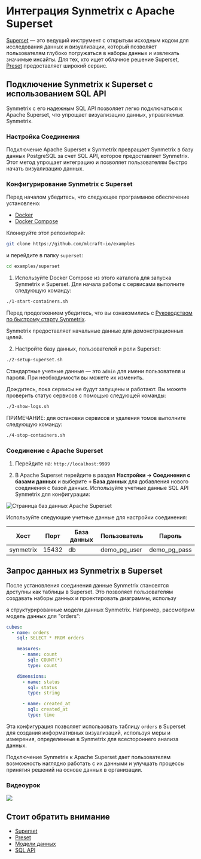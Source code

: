 # Интеграция Synmetrix с Apache Superset

[Superset](https://superset.apache.org/) — это ведущий инструмент с открытым исходным кодом для исследования данных и визуализации, который позволяет пользователям глубоко погружаться в наборы данных и извлекать значимые инсайты. Для тех, кто ищет облачное решение Superset, [Preset](https://preset.io) предоставляет широкий сервис.

## Подключение Synmetrix к Superset с использованием SQL API

Synmetrix с его надежным SQL API позволяет легко подключаться к Apache Superset, что упрощает визуализацию данных, управляемых Synmetrix.

### Настройка Соединения

Подключение Apache Superset к Synmetrix превращает Synmetrix в базу данных PostgreSQL за счет SQL API, которое предоставляет Synmetrix. Этот метод упрощает интеграцию и позволяет пользователям быстро начать визуализацию данных.

### Конфигурирование Synmetrix с Superset

Перед началом убедитесь, что следующее программное обеспечение установлено:
  - [Docker](https://docs.docker.com/install)
  - [Docker Compose](https://docs.docker.com/compose/install)

Клонируйте этот репозиторий:

```bash
git clone https://github.com/mlcraft-io/examples
```

и перейдите в папку `superset`:

```bash
cd examples/superset
```

1. Используйте Docker Compose из этого каталога для запуска Synmetrix и Superset. Для начала работы с сервисами выполните следующую команду:

```bash
./1-start-containers.sh
```

Перед продолжением убедитесь, что вы ознакомились с [Руководством по быстрому старту Synmetrix](https://docs.synmetrix.org/docs/quickstart#step-3-explore-synmetrix).

Synmetrix предоставляет начальные данные для демонстрационных целей.

2. Настройте базу данных, пользователей и роли Superset:

```bash
./2-setup-superset.sh
```

Стандартные учетные данные — это `admin` для имени пользователя и пароля. При необходимости вы можете их изменить.

Дождитесь, пока сервисы не будут запущены и работают. Вы можете проверить статус сервисов с помощью следующей команды:

```bash
./3-show-logs.sh
```

ПРИМЕЧАНИЕ: для остановки сервисов и удаления томов выполните следующую команду:

```bash
./4-stop-containers.sh
```

### Соединение с Apache Superset

1. Перейдите на: `http://localhost:9999`

2. В Apache Superset перейдите в раздел **Настройки -> Соединения с базами данных** и выберите **+ База данных** для добавления нового соединения с базой данных. Используйте учетные данные SQL API Synmetrix для конфигурации:

![Страница баз данных Apache Superset](https://ucarecdn.com/ac22a3f4-302e-4986-a116-c13cc6f5887d/-/preview/1000x574/)

Используйте следующие учетные данные для настройки соединения:

| Хост      | Порт  | База данных | Пользователь         | Пароль                |
|-----------|-------|-------------|----------------------|-----------------------|
| synmetrix | 15432 | db          | demo_pg_user         | demo_pg_pass          |

## Запрос данных из Synmetrix в Superset

После установления соединения данные Synmetrix становятся доступны как таблицы в Superset. Это позволяет пользователям создавать наборы данных и проектировать диаграммы, использу

я структурированные модели данных Synmetrix. Например, рассмотрим модель данных для "orders":

```yaml
cubes:
  - name: orders
    sql: SELECT * FROM orders

    measures:
      - name: count
        sql: COUNT(*)
        type: count

    dimensions:
      - name: status
        sql: status
        type: string

      - name: created_at
        sql: created_at
        type: time
```

Эта конфигурация позволяет использовать таблицу `orders` в Superset для создания информативных визуализаций, используя меры и измерения, определенные в Synmetrix для всестороннего анализа данных.

Подключение Synmetrix к Apache Superset дает пользователям возможность наглядно работать с их данными и улучшать процессы принятия решений на основе данных в организации.

### Видеоурок

[![](https://img.youtube.com/vi/TzLy88IAYZo/0.jpg)](https://youtu.be/TzLy88IAYZo)

## Стоит обратить внимание

* [Superset](https://superset.apache.org/)
* [Preset](https://preset.io)
* [Модели данных](https://docs.synmetrix.org/docs/core-concepts/data-models)
* [SQL API](https://docs.synmetrix.org/docs/core-concepts/sql-interface)